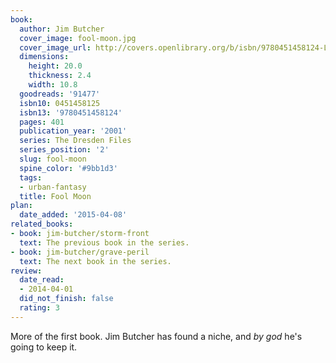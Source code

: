 ```yaml
---
book:
  author: Jim Butcher
  cover_image: fool-moon.jpg
  cover_image_url: http://covers.openlibrary.org/b/isbn/9780451458124-L.jpg
  dimensions:
    height: 20.0
    thickness: 2.4
    width: 10.8
  goodreads: '91477'
  isbn10: 0451458125
  isbn13: '9780451458124'
  pages: 401
  publication_year: '2001'
  series: The Dresden Files
  series_position: '2'
  slug: fool-moon
  spine_color: '#9bb1d3'
  tags:
  - urban-fantasy
  title: Fool Moon
plan:
  date_added: '2015-04-08'
related_books:
- book: jim-butcher/storm-front
  text: The previous book in the series.
- book: jim-butcher/grave-peril
  text: The next book in the series.
review:
  date_read:
  - 2014-04-01
  did_not_finish: false
  rating: 3
---
```

More of the first book. Jim Butcher has found a niche, and *by god* he's going to keep it.

